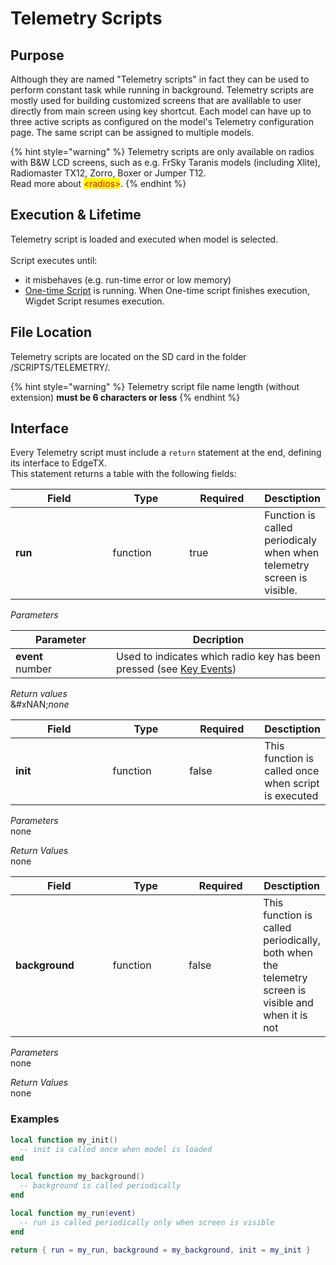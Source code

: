 # Telemetry Scripts

## Purpose

Although they are named "Telemetry scripts" in fact they can be used to perform constant task while running in background. Telemetry scripts are mostly used for building customized screens that are avalilable to user directly from main screen using key shortcut. Each model can have up to three active scripts as configured on the model's Telemetry configuration page. The same script can be assigned to multiple models.

{% hint style="warning" %}
Telemetry scripts are only available on radios with B\&W LCD screens, such as e.g. FrSky Taranis models (including Xlite), Radiomaster TX12, Zorro, Boxer or Jumper T12.\
Read more about <mark style="color:red;">\<radios></mark>.
{% endhint %}

## Execution & Lifetime

Telemetry script is loaded and executed when model is selected.\
\
Script executes until:

* it misbehaves (e.g. run-time error or low memory)
* [One-time Script](one-time-scripts.md) is running. When One-time script finishes execution, Wigdet Script resumes execution.

## File Location

Telemetry scripts are located on the SD card in the folder /SCRIPTS/TELEMETRY/.

{% hint style="warning" %}
Telemetry script file name length (without extension) **must be 6 characters or less**
{% endhint %}

## Interface

Every Telemetry script must include a `return` statement at the end, defining its interface to EdgeTX.\
This statement returns a table with the following fields:

<table><thead><tr><th width="142.33333333333331">Field</th><th width="108">Type</th><th width="105" data-type="checkbox">Required</th><th>Desctiption</th></tr></thead><tbody><tr><td><strong>run</strong></td><td>function</td><td>true</td><td>Function is called periodicaly when when telemetry screen is visible.</td></tr></tbody></table>

_Parameters_

<table data-header-hidden><thead><tr><th width="145">Parameter</th><th>Decription</th></tr></thead><tbody><tr><td><strong>event</strong><br>number</td><td>Used to indicates which radio key has been pressed (see <a href="https://github.com/EdgeTX/lua-reference-guide/blob/main/overview/part_iii_-_opentx_lua_api_reference/constants/key_events.md">Key Events</a>)</td></tr></tbody></table>

_Return values_\
&#xNAN;_&#x6E;one_

<table><thead><tr><th width="142.33333333333331">Field</th><th width="108">Type</th><th width="105" data-type="checkbox">Required</th><th>Desctiption</th></tr></thead><tbody><tr><td><strong>init</strong></td><td>function</td><td>false</td><td>This function is called once when script is executed</td></tr></tbody></table>

_Parameters_\
none

_Return Values_\
none

<table><thead><tr><th width="142.33333333333331">Field</th><th width="108">Type</th><th width="105" data-type="checkbox">Required</th><th>Desctiption</th></tr></thead><tbody><tr><td><strong>background</strong></td><td>function</td><td>false</td><td>This function is called periodically, both when the telemetry screen is visible and when it is not</td></tr></tbody></table>

_Parameters_\
none

_Return Values_\
none

### Examples

```lua
local function my_init()
  -- init is called once when model is loaded
end

local function my_background()
  -- background is called periodically
end

local function my_run(event)
  -- run is called periodically only when screen is visible
end

return { run = my_run, background = my_background, init = my_init }
```
